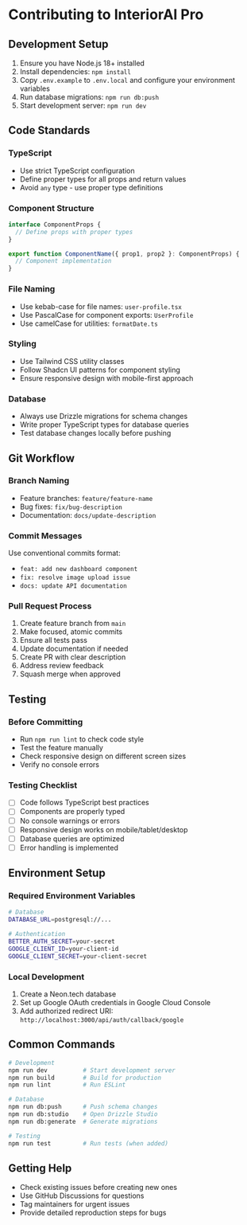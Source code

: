 # Contributing to InteriorAI Pro

## Development Setup

1. Ensure you have Node.js 18+ installed
2. Install dependencies: `npm install`
3. Copy `.env.example` to `.env.local` and configure your environment variables
4. Run database migrations: `npm run db:push`
5. Start development server: `npm run dev`

## Code Standards

### TypeScript
- Use strict TypeScript configuration
- Define proper types for all props and return values
- Avoid `any` type - use proper type definitions

### Component Structure
```typescript
interface ComponentProps {
  // Define props with proper types
}

export function ComponentName({ prop1, prop2 }: ComponentProps) {
  // Component implementation
}
```

### File Naming
- Use kebab-case for file names: `user-profile.tsx`
- Use PascalCase for component exports: `UserProfile`
- Use camelCase for utilities: `formatDate.ts`

### Styling
- Use Tailwind CSS utility classes
- Follow Shadcn UI patterns for component styling
- Ensure responsive design with mobile-first approach

### Database
- Always use Drizzle migrations for schema changes
- Write proper TypeScript types for database queries
- Test database changes locally before pushing

## Git Workflow

### Branch Naming
- Feature branches: `feature/feature-name`
- Bug fixes: `fix/bug-description`
- Documentation: `docs/update-description`

### Commit Messages
Use conventional commits format:
- `feat: add new dashboard component`
- `fix: resolve image upload issue`
- `docs: update API documentation`

### Pull Request Process
1. Create feature branch from `main`
2. Make focused, atomic commits
3. Ensure all tests pass
4. Update documentation if needed
5. Create PR with clear description
6. Address review feedback
7. Squash merge when approved

## Testing

### Before Committing
- Run `npm run lint` to check code style
- Test the feature manually
- Check responsive design on different screen sizes
- Verify no console errors

### Testing Checklist
- [ ] Code follows TypeScript best practices
- [ ] Components are properly typed
- [ ] No console warnings or errors
- [ ] Responsive design works on mobile/tablet/desktop
- [ ] Database queries are optimized
- [ ] Error handling is implemented

## Environment Setup

### Required Environment Variables
```bash
# Database
DATABASE_URL=postgresql://...

# Authentication
BETTER_AUTH_SECRET=your-secret
GOOGLE_CLIENT_ID=your-client-id
GOOGLE_CLIENT_SECRET=your-client-secret
```

### Local Development
1. Create a Neon.tech database
2. Set up Google OAuth credentials in Google Cloud Console
3. Add authorized redirect URI: `http://localhost:3000/api/auth/callback/google`

## Common Commands

```bash
# Development
npm run dev          # Start development server
npm run build        # Build for production
npm run lint         # Run ESLint

# Database
npm run db:push      # Push schema changes
npm run db:studio    # Open Drizzle Studio
npm run db:generate  # Generate migrations

# Testing
npm run test         # Run tests (when added)
```

## Getting Help

- Check existing issues before creating new ones
- Use GitHub Discussions for questions
- Tag maintainers for urgent issues
- Provide detailed reproduction steps for bugs